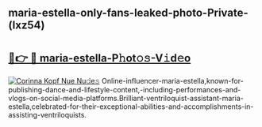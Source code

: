 ## maria-estella-only-fans​-leaked-photo​-Private-(lxz54)


# <h2><a href="https://mediaupload.pro?title=maria-estella&ref=git">🔗👉 🔴 maria-estella-P𝚑ot𝚘𝚜-V𝚒d𝚎o</a></h2>

[![Corinna Kopf Nue Nu𝚍e𝚜](https://i.imgur.com/0qMVB7G.gif)](https://mediaupload.pro?title=maria-estella&ref=git)
Online-influencer-maria-estella,known-for-publishing-dance-and-lifestyle-content,-including-performances-and-vlogs-on-social-media-platforms.Brilliant-ventriloquist-assistant-maria-estella,celebrated-for-their-exceptional-abilities-and-accomplishments-in-assisting-ventriloquists.  